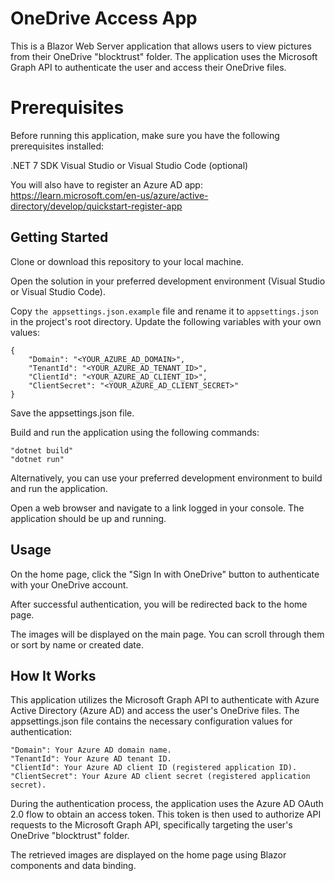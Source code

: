 # OneDrive Access App
This is a Blazor Web Server application that allows users to view pictures from their OneDrive "blocktrust" folder. 
The application uses the Microsoft Graph API to authenticate the user and access their OneDrive files.

# Prerequisites
Before running this application, make sure you have the following prerequisites installed:

.NET 7 SDK
Visual Studio or Visual Studio Code (optional)

You will also have to register an Azure AD app:
https://learn.microsoft.com/en-us/azure/active-directory/develop/quickstart-register-app

## Getting Started
Clone or download this repository to your local machine.

Open the solution in your preferred development environment (Visual Studio or Visual Studio Code).

Copy `the appsettings.json.example` file and rename it to `appsettings.json` in the project's root directory. 
Update the following variables with your own values:

	{
		"Domain": "<YOUR_AZURE_AD_DOMAIN>",
		"TenantId": "<YOUR_AZURE_AD_TENANT_ID>",
		"ClientId": "<YOUR_AZURE_AD_CLIENT_ID>",
		"ClientSecret": "<YOUR_AZURE_AD_CLIENT_SECRET>"
	}

Save the appsettings.json file.

Build and run the application using the following commands:

	"dotnet build"
	"dotnet run"

Alternatively, you can use your preferred development environment to build and run the application.

Open a web browser and navigate to a link logged in your console. The application should be up and running.

## Usage
On the home page, click the "Sign In with OneDrive" button to authenticate with your OneDrive account.

After successful authentication, you will be redirected back to the home page.

The images will be displayed on the main page. You can scroll through them or sort by name or created date.

## How It Works
This application utilizes the Microsoft Graph API to authenticate with Azure Active Directory (Azure AD) and access the user's OneDrive files. 
The appsettings.json file contains the necessary configuration values for authentication:

	"Domain": Your Azure AD domain name.
	"TenantId": Your Azure AD tenant ID.
	"ClientId": Your Azure AD client ID (registered application ID).
	"ClientSecret": Your Azure AD client secret (registered application secret).
During the authentication process, the application uses the Azure AD OAuth 2.0 flow to obtain an access token. This token is then used to authorize API requests to the Microsoft Graph API, specifically targeting the user's OneDrive "blocktrust" folder.

The retrieved images are displayed on the home page using Blazor components and data binding.

